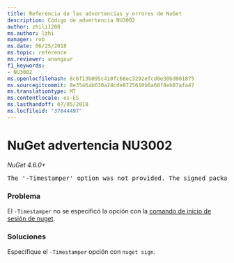 ```yaml
---
title: Referencia de las advertencias y errores de NuGet
description: Código de advertencia NU3002
author: zhili1208
ms.author: lzhi
manager: rob
ms.date: 06/25/2018
ms.topic: reference
ms.reviewer: anangaur
f1_keywords:
- NU3002
ms.openlocfilehash: 8c6f13b095c410fc68ec3292efcd0e30bd001875
ms.sourcegitcommit: 8e3546ab630a24cde8725610b6a68f8eb87afa47
ms.translationtype: MT
ms.contentlocale: es-ES
ms.lasthandoff: 07/05/2018
ms.locfileid: "37844497"
---
```

# <a name="nuget-warning-nu3002"></a>NuGet advertencia NU3002

*NuGet 4.6.0+*

<pre>The '-Timestamper' option was not provided. The signed package will not be timestamped.</pre>

### <a name="issue"></a>Problema
El `-Timestamper` no se especificó la opción con la [comando de inicio de sesión de nuget](../../tools/cli-ref-sign.md).

### <a name="solution"></a>Soluciones
Especifique el `-Timestamper` opción con `nuget sign`.